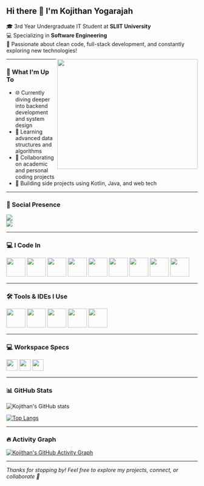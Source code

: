## Hi there 👋 I'm Kojithan Yogarajah

🎓 3rd Year Undergraduate IT Student at **SLIIT University**  
💻 Specializing in **Software Engineering**  
🌱 Passionate about clean code, full-stack development, and constantly exploring new technologies!

<img align="right" width="370" height="290" src="https://i.pinimg.com/originals/47/f0/34/47f0342cec72b800463bf003eac1257e.gif">

---

### 🚀 What I'm Up To

- 🌐 Currently diving deeper into backend development and system design
- 🧠 Learning advanced data structures and algorithms
- 💬 Collaborating on academic and personal coding projects
- 🔧 Building side projects using Kotlin, Java, and web tech

---

### 📲 Social Presence

[<img src="https://img.shields.io/badge/LinkedIn-0077B5?style=for-the-badge&logo=linkedin&logoColor=white" />](https://www.linkedin.com/in/your-linkedin-here)  
[<img src="https://img.shields.io/badge/Instagram-d62976?style=for-the-badge&logo=instagram&logoColor=white" />](https://www.instagram.com/your-instagram-here)

---

### 💻 I Code In

<img height="50" width="50" src="https://img.icons8.com/color/48/000000/kotlin.png" />
<img height="50" width="50" src="https://img.icons8.com/color/48/000000/java-coffee-cup-logo.png" />
<img height="50" width="50" src="https://img.icons8.com/color/48/000000/python.png" />
<img height="50" width="50" src="https://img.icons8.com/color/48/000000/c-programming.png" />
<img height="50" width="50" src="https://img.icons8.com/color/48/000000/javascript.png" />
<img height="50" width="50" src="https://img.icons8.com/color/48/000000/html-5.png" />
<img height="50" width="50" src="https://img.icons8.com/color/48/000000/css3.png" />
<img height="50" width="50" src="https://img.icons8.com/color/48/000000/mysql-logo.png" />
<img height="50" width="50" src="https://img.icons8.com/color/48/000000/mongodb.png" />

---

### 🛠️ Tools & IDEs I Use

<img height="50" width="50" src="https://img.icons8.com/color/48/000000/visual-studio-code-2019.png"/>
<img height="50" width="50" src="https://img.icons8.com/color/48/000000/intellij-idea.png"/>
<img height="50" width="50" src="https://img.icons8.com/color/48/000000/eclipse.png"/>
<img height="50" width="50" src="https://img.icons8.com/color/50/000000/git.png"/>
<img height="50" width="50" src="https://img.icons8.com/color/48/000000/figma--v1.png"/>

---

### 💻 Workspace Specs

<img height="30" src="https://img.shields.io/badge/AMD-Ryzen_5-ED1C24?style=for-the-badge&logo=amd&logoColor=white"/>
<img height="30" src="https://img.shields.io/badge/NVIDIA-GTX1650-76B900?style=for-the-badge&logo=nvidia&logoColor=white"/>
<img height="30" src="https://img.shields.io/badge/Windows_11-0078D4?style=for-the-badge&logo=windows&logoColor=white"/>

---

### 📊 GitHub Stats

![Kojithan's GitHub stats](https://github-readme-stats.vercel.app/api?username=your-github-username&theme=radical&show_icons=true&hide=contribs)

[![Top Langs](https://github-readme-stats.vercel.app/api/top-langs/?username=your-github-username&layout=compact&theme=radical)](https://github.com/your-github-username)

---

### 🔥 Activity Graph

[![Kojithan's GitHub Activity Graph](https://github-readme-activity-graph.vercel.app/graph?username=your-github-username&bg_color=0d1117&color=ffffff&line=00b894&point=ffffff&area=true&hide_border=true)](https://github.com/ashutosh00710/github-readme-activity-graph)

---

_Thanks for stopping by! Feel free to explore my projects, connect, or collaborate 🤝_
